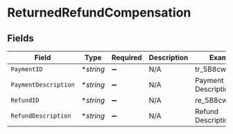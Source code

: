 # ReturnedRefundCompensation


## Fields

| Field                | Type                 | Required             | Description          | Example              |
| -------------------- | -------------------- | -------------------- | -------------------- | -------------------- |
| `PaymentID`          | **string*            | :heavy_minus_sign:   | N/A                  | tr_5B8cwPMGnU        |
| `PaymentDescription` | **string*            | :heavy_minus_sign:   | N/A                  | Payment Description  |
| `RefundID`           | **string*            | :heavy_minus_sign:   | N/A                  | re_5B8cwPMGnU        |
| `RefundDescription`  | **string*            | :heavy_minus_sign:   | N/A                  | Refund Description   |